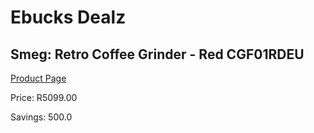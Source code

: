 
# Ebucks Dealz
## Smeg: Retro Coffee Grinder - Red CGF01RDEU
[Product Page](https://www.ebucks.com/web/shop/productSelected.do?prodId=1169636479&catId=1196428103)

Price: R5099.00

Savings: 500.0


	